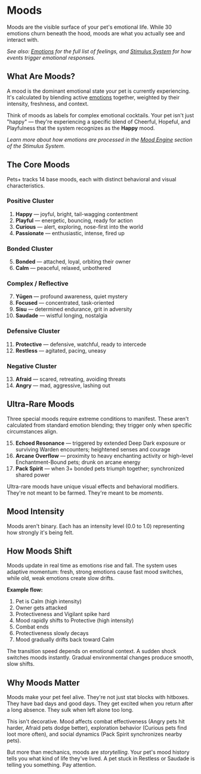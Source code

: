 # Moods

Moods are the visible surface of your pet's emotional life. While 30 emotions churn beneath the hood, moods are what you actually see and interact with.

*See also: [Emotions](emotions.md) for the full list of feelings, and [Stimulus System](stimulus.md) for how events trigger emotional responses.*

## What Are Moods?

A mood is the dominant emotional state your pet is currently experiencing. It's calculated by blending active [emotions](emotions.md) together, weighted by their intensity, freshness, and context.

Think of moods as labels for complex emotional cocktails. Your pet isn't just "happy" — they're experiencing a specific blend of Cheerful, Hopeful, and Playfulness that the system recognizes as the **Happy** mood.

*Learn more about how emotions are processed in the [Mood Engine](stimulus.md#the-mood-engine-where-emotions-become-moods) section of the Stimulus System.*

## The Core Moods

Pets+ tracks 14 base moods, each with distinct behavioral and visual characteristics.

### Positive Cluster
1. **Happy** — joyful, bright, tail-wagging contentment
2. **Playful** — energetic, bouncing, ready for action
3. **Curious** — alert, exploring, nose-first into the world
4. **Passionate** — enthusiastic, intense, fired up

### Bonded Cluster
5. **Bonded** — attached, loyal, orbiting their owner
6. **Calm** — peaceful, relaxed, unbothered

### Complex / Reflective
7. **Yūgen** — profound awareness, quiet mystery
8. **Focused** — concentrated, task-oriented
9. **Sisu** — determined endurance, grit in adversity
10. **Saudade** — wistful longing, nostalgia

### Defensive Cluster
11. **Protective** — defensive, watchful, ready to intercede
12. **Restless** — agitated, pacing, uneasy

### Negative Cluster
13. **Afraid** — scared, retreating, avoiding threats
14. **Angry** — mad, aggressive, lashing out

## Ultra-Rare Moods

Three special moods require extreme conditions to manifest. These aren't calculated from standard emotion blending; they trigger only when specific circumstances align.

15. **Echoed Resonance** — triggered by extended Deep Dark exposure or surviving Warden encounters; heightened senses and courage
16. **Arcane Overflow** — proximity to heavy enchanting activity or high-level Enchantment-Bound pets; drunk on arcane energy
17. **Pack Spirit** — when 3+ bonded pets triumph together; synchronized shared power

Ultra-rare moods have unique visual effects and behavioral modifiers. They're not meant to be farmed. They're meant to be *moments*.

## Mood Intensity

Moods aren't binary. Each has an intensity level (0.0 to 1.0) representing how strongly it's being felt.

## How Moods Shift

Moods update in real time as emotions rise and fall. The system uses adaptive momentum: fresh, strong emotions cause fast mood switches, while old, weak emotions create slow drifts.

**Example flow:**
1. Pet is Calm (high intensity)
2. Owner gets attacked
3. Protectiveness and Vigilant spike hard
4. Mood rapidly shifts to Protective (high intensity)
5. Combat ends
6. Protectiveness slowly decays
7. Mood gradually drifts back toward Calm

The transition speed depends on emotional context. A sudden shock switches moods instantly. Gradual environmental changes produce smooth, slow shifts.

## Why Moods Matter

Moods make your pet feel alive. They're not just stat blocks with hitboxes. They have bad days and good days. They get excited when you return after a long absence. They sulk when left alone too long.

This isn't decorative. Mood affects combat effectiveness (Angry pets hit harder, Afraid pets dodge better), exploration behavior (Curious pets find loot more often), and social dynamics (Pack Spirit synchronizes nearby pets).

But more than mechanics, moods are *storytelling*. Your pet's mood history tells you what kind of life they've lived. A pet stuck in Restless or Saudade is telling you something. Pay attention.
